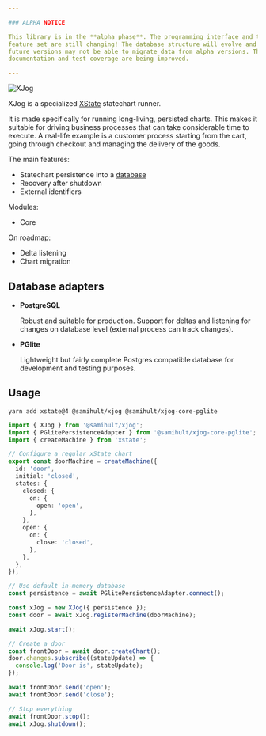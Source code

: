 ```yaml
---

### ALPHA NOTICE

This library is in the **alpha phase**. The programming interface and the
feature set are still changing! The database structure will evolve and
future versions may not be able to migrate data from alpha versions. The
documentation and test coverage are being improved.

---
```


![XJog](https://www.xjog.io/_next/image?url=%2Fxjog-md.png&w=640&q=75)

XJog is a specialized [XState](https://xstate.js.org/) statechart runner.

It is made specifically for running long-living, persisted charts. This makes
it suitable for driving business processes that can take considerable time
to execute. A real-life example is a customer process starting from the cart,
going through checkout and managing the delivery of the goods.

The main features:

- Statechart persistence into a [database](#database-adapters)
- Recovery after shutdown
- External identifiers

Modules:

- Core

On roadmap:

- Delta listening
- Chart migration

## Database adapters

- **PostgreSQL**

  Robust and suitable for production. Support for deltas and listening for
  changes on database level (external process can track changes).

- **PGlite**

  Lightweight but fairly complete Postgres compatible database for development
  and testing purposes.

## Usage

```shell script
yarn add xstate@4 @samihult/xjog @samihult/xjog-core-pglite
```

```typescript
import { XJog } from '@samihult/xjog';
import { PGlitePersistenceAdapter } from '@samihult/xjog-core-pglite';
import { createMachine } from 'xstate';

// Configure a regular xState chart
export const doorMachine = createMachine({
  id: 'door',
  initial: 'closed',
  states: {
    closed: {
      on: {
        open: 'open',
      },
    },
    open: {
      on: {
        close: 'closed',
      },
    },
  },
});

// Use default in-memory database
const persistence = await PGlitePersistenceAdapter.connect();

const xJog = new XJog({ persistence });
const door = await xJog.registerMachine(doorMachine);

await xJog.start();

// Create a door
const frontDoor = await door.createChart();
door.changes.subscribe((stateUpdate) => {
  console.log('Door is', stateUpdate);
});

await frontDoor.send('open');
await frontDoor.send('close');

// Stop everything
await frontDoor.stop();
await xJog.shutdown();
```
